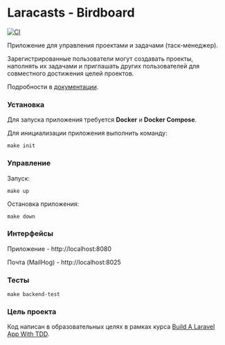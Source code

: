 # Laracasts - Birdboard

[![CI](https://github.com/poymanov/laracasts-birdboard/actions/workflows/ci.yml/badge.svg)](https://github.com/poymanov/laracasts-birdboard/actions/workflows/ci.yml)

Приложение для управления проектами и задачами (таск-менеджер).

Зарегистрированные пользователи могут создавать проекты, наполнять их задачами и приглашать других пользователей для совместного достижения целей проектов.

Подробности в [документации](docs/README.md).

### Установка

Для запуска приложения требуется **Docker** и **Docker Compose**.

Для инициализации приложения выполнить команду:
```
make init
```

### Управление

Запуск:
```
make up
```

Остановка приложения:

```
make down
```

### Интерфейсы

Приложение - http://localhost:8080

Почта (MailHog) - http://localhost:8025

### Тесты

```
make backend-test
```

### Цель проекта

Код написан в образовательных целях в рамках курса [Build A Laravel App With TDD](https://laracasts.com/series/build-a-laravel-app-with-tdd).
